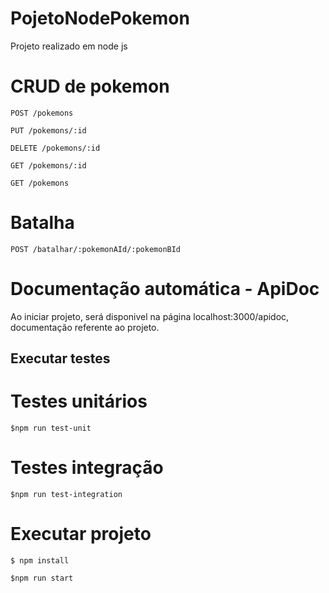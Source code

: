 # PojetoNodePokemon
Projeto realizado em node js 

# CRUD de pokemon 
    POST /pokemons
  
    PUT /pokemons/:id
    
    DELETE /pokemons/:id
  
    GET /pokemons/:id
  
    GET /pokemons
# Batalha
    POST /batalhar/:pokemonAId/:pokemonBId
  
# Documentação automática - ApiDoc
  Ao iniciar projeto, será disponivel na página localhost:3000/apidoc, documentação referente ao projeto.
##  Executar testes
  # Testes unitários 
    $npm run test-unit
  # Testes integração 
    $npm run test-integration

# Executar projeto

    $ npm install
  
    $npm run start
  
